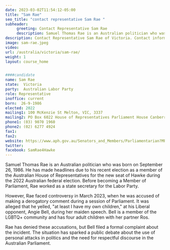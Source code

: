 ```yaml
---
date: 2023-03-02T11:54:12-05:00
title: "Sam Rae"
seo_title: "contact representative Sam Rae "
subheader:
     greeting: Contact Representative Sam Rae
     description: Samuel Thomas Rae is an Australian politician who was born on September 26, 1986. 
description: Contact Representative Sam Rae of Victoria. Contact information for Sam Rae includes email address, phone number, and mailing address.
image: sam-rae.jpeg
video:
url: /australia/victoria/sam-rae/
weight: 1
layout: course_home


####candidate
name: Sam Rae
state:	Victoria
party:	Australian Labor Party
role: Representative
inoffice: current
born:  26-9-1986
elected: 2022
mailing1: 100 McKenzie St Melton, VIC, 3337
mailing2: PO Box 6022 House of Representatives Parliament House Canberra ACT 2600
phone1:	(03) 9070 1960
phone2: (02) 6277 4924
fax1:
fax2:
website: https://www.aph.gov.au/Senators_and_Members/Parliamentarian?MPID=300122
twitter:
facebook: SamRae4Hawke
---
```

Samuel Thomas Rae is an Australian politician who was born on September 26, 1986. He has made headlines due to his recent election as a member of the Australian House of Representatives for the new seat of Hawke during the 2022 Australian federal election. Before becoming a Member of Parliament, Rae worked as a state secretary for the Labor Party.

However, Rae faced controversy in March 2023, when he was accused of making a derogatory comment during a session of Parliament. It was alleged that he yelled, "at least I have my own children," at his Liberal opponent, Angie Bell, during her maiden speech. Bell is a member of the LGBTQ+ community and has four adult children with her partner Ros.

Rae has denied these accusations, but Bell filed a formal complaint about the incident. The situation has sparked a public debate about the use of personal attacks in politics and the need for respectful discourse in the Australian Parliament.